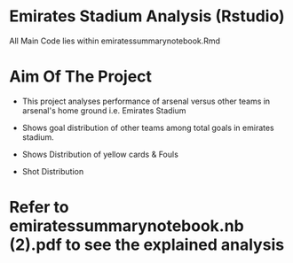 # Emirates Stadium Analysis (Rstudio)

All Main Code lies within emiratessummarynotebook.Rmd

# Aim Of The Project
- This project analyses performance of arsenal versus other teams in arsenal's home ground i.e. Emirates Stadium

- Shows goal distribution of other teams among total goals in emirates stadium.

- Shows Distribution of yellow cards & Fouls

- Shot Distribution

# Refer to emiratessummarynotebook.nb (2).pdf to see the explained analysis



